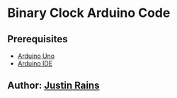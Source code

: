 # Binary Clock Arduino Code

## Prerequisites
* [Arduino Uno](http://amzn.to/2dZNYTs)
* [Arduino IDE](https://www.arduino.cc/en/Main/Software)

## Author: [Justin Rains](http://justinrains.com)
